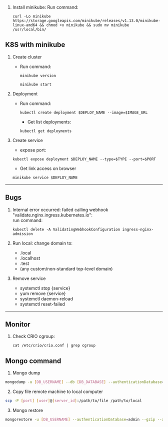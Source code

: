 1. Install minikube:
   Run command:

   ```none
   curl -Lo minikube https://storage.googleapis.com/minikube/releases/v1.13.0/minikube-linux-amd64 && chmod +x minikube && sudo mv minikube /usr/local/bin/
   ```

## K8S with minikube

1. Create cluster

   - Run command:

     ```none
     minikube version
     ```

     ```none
     minikube start
     ```

2. Deployment

   - Run command:

     ```none
     kubectl create deployment $DEPLOY_NAME --image=$IMAGE_URL
     ```

     - Get list deployments:

     ```none
     kubectl get deployments
     ```

3. Create service

   - expose port:

   ```none
   kubectl expose deployment $DEPLOY_NAME --type=$TYPE --port=$PORT
   ```

   - Get link access on browser

   ```none
   minikube service $DEPLOY_NAME
   ```

---

## Bugs

1. Internal error occurred: failed calling webhook "validate.nginx.ingress.kubernetes.io": \
   run command:

   ```none
   kubectl delete -A ValidatingWebhookConfiguration ingress-nginx-admission
   ```

2. Run local: change domain to:
   - .local
   - .localhost
   - .test
   - (any custom/non-standard top-level domain)
3. Remove service
   - systemctl stop {service}
   - yum remove {service}
   - systemctl daemon-reload
   - systemctl reset-failed

---

## Monitor

1. Check CRIO cgroup:

   ```none
   cat /etc/crio/crio.conf | grep cgroup
   ```

## Mongo command

1. Mongo dump
```sh
mongodump -u [DB_USERNAME] --db [DB_DATABASE] --authenticationDatabase=admin --gzip --archive > /path/to/file/dump_`date "+%Y-%m-%d"`.gz
```

2. Copy file remote machine to local computer

```sh
scp -P [port] [user]@[server_id]:/path/to/file /path/to/local
```

3. Mongo restore

```sh
mongorestore -u [DB_USERNAME] --authenticationDatabase=admin --gzip --archive=/path/to/file/dump_2024-10-03.gz --db [DB_DATABASE]
```
